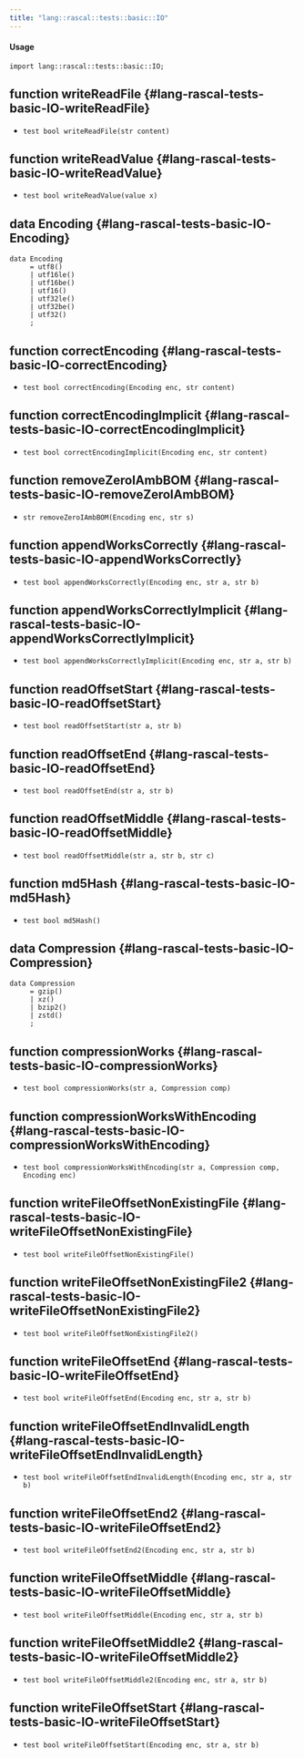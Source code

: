 ```yaml
---
title: "lang::rascal::tests::basic::IO"
---
```


#### Usage

`import lang::rascal::tests::basic::IO;`


## function writeReadFile {#lang-rascal-tests-basic-IO-writeReadFile}

* ``test bool writeReadFile(str content)``

## function writeReadValue {#lang-rascal-tests-basic-IO-writeReadValue}

* ``test bool writeReadValue(value x)``

## data Encoding {#lang-rascal-tests-basic-IO-Encoding}

```rascal
data Encoding  
     = utf8()
     | utf16le()
     | utf16be()
     | utf16()
     | utf32le()
     | utf32be()
     | utf32()
     ;
```

## function correctEncoding {#lang-rascal-tests-basic-IO-correctEncoding}

* ``test bool correctEncoding(Encoding enc, str content)``

## function correctEncodingImplicit {#lang-rascal-tests-basic-IO-correctEncodingImplicit}

* ``test bool correctEncodingImplicit(Encoding enc, str content)``

## function removeZeroIAmbBOM {#lang-rascal-tests-basic-IO-removeZeroIAmbBOM}

* ``str removeZeroIAmbBOM(Encoding enc, str s)``

## function appendWorksCorrectly {#lang-rascal-tests-basic-IO-appendWorksCorrectly}

* ``test bool appendWorksCorrectly(Encoding enc, str a, str b)``

## function appendWorksCorrectlyImplicit {#lang-rascal-tests-basic-IO-appendWorksCorrectlyImplicit}

* ``test bool appendWorksCorrectlyImplicit(Encoding enc, str a, str b)``

## function readOffsetStart {#lang-rascal-tests-basic-IO-readOffsetStart}

* ``test bool readOffsetStart(str a, str b)``

## function readOffsetEnd {#lang-rascal-tests-basic-IO-readOffsetEnd}

* ``test bool readOffsetEnd(str a, str b)``

## function readOffsetMiddle {#lang-rascal-tests-basic-IO-readOffsetMiddle}

* ``test bool readOffsetMiddle(str a, str b, str c)``

## function md5Hash {#lang-rascal-tests-basic-IO-md5Hash}

* ``test bool md5Hash()``

## data Compression {#lang-rascal-tests-basic-IO-Compression}

```rascal
data Compression  
     = gzip()
     | xz()
     | bzip2()
     | zstd()
     ;
```

## function compressionWorks {#lang-rascal-tests-basic-IO-compressionWorks}

* ``test bool compressionWorks(str a, Compression comp)``

## function compressionWorksWithEncoding {#lang-rascal-tests-basic-IO-compressionWorksWithEncoding}

* ``test bool compressionWorksWithEncoding(str a, Compression comp, Encoding enc)``

## function writeFileOffsetNonExistingFile {#lang-rascal-tests-basic-IO-writeFileOffsetNonExistingFile}

* ``test bool writeFileOffsetNonExistingFile()``

## function writeFileOffsetNonExistingFile2 {#lang-rascal-tests-basic-IO-writeFileOffsetNonExistingFile2}

* ``test bool writeFileOffsetNonExistingFile2()``

## function writeFileOffsetEnd {#lang-rascal-tests-basic-IO-writeFileOffsetEnd}

* ``test bool writeFileOffsetEnd(Encoding enc, str a, str b)``

## function writeFileOffsetEndInvalidLength {#lang-rascal-tests-basic-IO-writeFileOffsetEndInvalidLength}

* ``test bool writeFileOffsetEndInvalidLength(Encoding enc, str a, str b)``

## function writeFileOffsetEnd2 {#lang-rascal-tests-basic-IO-writeFileOffsetEnd2}

* ``test bool writeFileOffsetEnd2(Encoding enc, str a, str b)``

## function writeFileOffsetMiddle {#lang-rascal-tests-basic-IO-writeFileOffsetMiddle}

* ``test bool writeFileOffsetMiddle(Encoding enc, str a, str b)``

## function writeFileOffsetMiddle2 {#lang-rascal-tests-basic-IO-writeFileOffsetMiddle2}

* ``test bool writeFileOffsetMiddle2(Encoding enc, str a, str b)``

## function writeFileOffsetStart {#lang-rascal-tests-basic-IO-writeFileOffsetStart}

* ``test bool writeFileOffsetStart(Encoding enc, str a, str b)``

